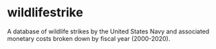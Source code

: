 # wildlifestrike
A database of wildlife strikes by the United States Navy and associated monetary costs broken down by fiscal year (2000-2020). 
